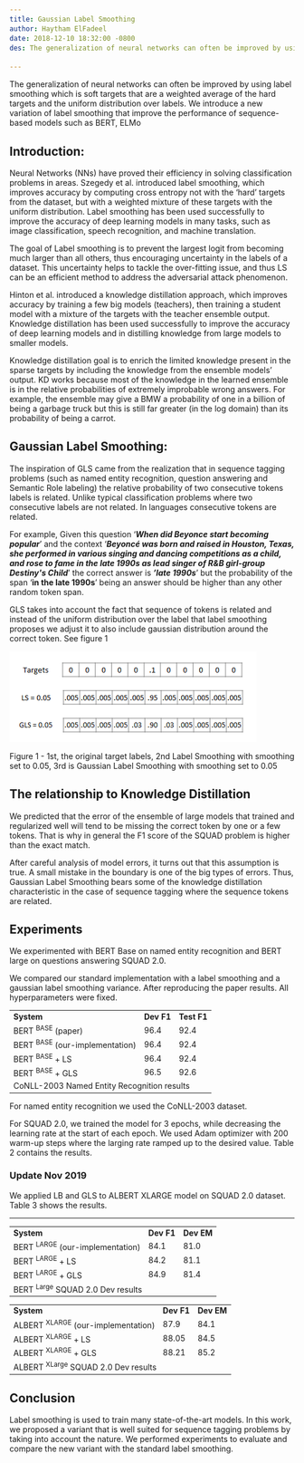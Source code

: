 ```yaml
---
title: Gaussian Label Smoothing
author: Haytham ElFadeel
date: 2018-12-10 18:32:00 -0800
des: The generalization of neural networks can often be improved by using label smoothing which is soft targets that are a weighted average of the hard targets and the uniform distribution over labels. We introduce a new variation of label smoothing that improve the performance of sequence-based models such as BERT, ELMo

---
```


The generalization of neural networks can often be improved by using label smoothing which is soft targets that are a weighted average of the hard targets and the uniform distribution over labels. We introduce a new variation of label smoothing that improve the performance of sequence-based models such as BERT, ELMo


## Introduction:

Neural Networks (NNs) have proved their efficiency in solving classification problems in areas. Szegedy et al. introduced label smoothing, which improves accuracy by computing cross entropy not with the ‘hard’ targets from the dataset, but with a weighted mixture of these targets with the uniform distribution. Label smoothing has been used successfully to improve the accuracy of deep learning models in many tasks, such as image classification, speech recognition, and machine translation.

The goal of Label smoothing is to prevent the largest logit from becoming much larger than all others, thus encouraging uncertainty in the labels of a dataset. This uncertainty helps to tackle the over-fitting issue, and thus LS can be an efficient method to address the adversarial attack phenomenon.

 Hinton et al. introduced a knowledge distillation approach, which improves accuracy by training a few big models (teachers), then training a student model with a mixture of the targets with the teacher ensemble output. Knowledge distillation has been used successfully to improve the accuracy of deep learning models and in distilling knowledge from large models to smaller models.

Knowledge distillation goal is to enrich the limited knowledge present in the sparse targets by including the knowledge from the ensemble models’ output. KD works because most of the knowledge in the learned ensemble is in the relative probabilities of extremely improbable wrong answers. For example, the ensemble may give a BMW a probability of one in a billion of being a garbage truck but this is still far greater (in the log domain) than its probability of being a carrot.




## Gaussian Label Smoothing:

The inspiration of GLS came from the realization that in sequence tagging problems (such as named entity recognition, question answering and Semantic Role labeling) the relative probability of two consecutive tokens labels is related. Unlike typical classification problems where two consecutive labels are not related. In languages consecutive tokens are related.

For example, Given this question ‘**_When did Beyonce start becoming popular_**’ and the context ‘**_Beyoncé was born and raised in Houston, Texas, she performed in various singing and dancing competitions as a child, and rose to fame in the late 1990s as lead singer of R&B girl-group Destiny's Child_**’ the correct answer is **_’late 1990s_**’ but the probability of the span ‘**in the late 1990s**’ being an answer should be higher than any other random token span.

GLS takes into account the fact that sequence of tokens is related and instead of the uniform distribution over the label that label smoothing proposes we adjust it to also include gaussian distribution around the correct token. See figure 1






![Desktop View](/assets/img/blog/gls_1.png "image_tooltip")


Figure 1 - 1st, the original target labels, 2nd Label Smoothing with smoothing set to 0.05, 3rd is Gaussian Label Smoothing with smoothing set to 0.05


## The relationship to Knowledge Distillation

We predicted that the error of the ensemble of large models that trained and regularized well will tend to be missing the correct token by one or a few tokens. That is why in general the F1 score of the SQUAD problem is higher than the exact match.

After careful analysis of model errors, it turns out that this assumption is true. A small mistake in the boundary is one of the big types of errors. Thus, Gaussian Label Smoothing bears some of the knowledge distillation characteristic in the case of sequence tagging where the sequence tokens are related.




## Experiments

We experimented with BERT Base on named entity recognition and BERT large on questions answering SQUAD 2.0.

We compared our standard implementation with a label smoothing and a gaussian label smoothing variance. After reproducing the paper results. All hyperparameters were fixed.


<table>
  <tr>
   <td>
    <strong>System</strong>
   </td>
   <td>
    <strong>Dev F1</strong>
   </td>
   <td>
    <strong>Test F1</strong>
   </td>
  </tr>
  <tr>
   <td>
    BERT <sup>BASE</sup> (paper)
   </td>
   <td>
    96.4
   </td>
   <td>
    92.4
   </td>
  </tr>
  <tr>
   <td>
    BERT <sup>BASE</sup> (our-implementation)
   </td>
   <td>
    96.4
   </td>
   <td>
    92.4
   </td>
  </tr>
  <tr>
   <td>
    BERT <sup>BASE</sup> + LS
   </td>
   <td>
    96.4
   </td>
   <td>
    92.4
   </td>
  </tr>
  <tr>
   <td>
    BERT <sup>BASE</sup> + GLS
   </td>
   <td>
    96.5
   </td>
   <td>
    92.6
   </td>
  </tr>
  <tr>
   <td colspan="3" >
    CoNLL-2003 Named Entity Recognition results
   </td>
  </tr>
</table>


For named entity recognition we used the CoNLL-2003 dataset.











For SQUAD 2.0, we trained the model for 3 epochs, while decreasing the learning rate at the start of each epoch. We used Adam optimizer with 200 warm-up steps where the larging rate ramped up to the desired value. Table 2 contains the results.

### Update Nov 2019

We applied LB and GLS to ALBERT XLARGE model on SQUAD 2.0 dataset. Table 3 shows the results.

** **




<table>
  <tr>
   <td><strong>System</strong>
   </td>
   <td><strong>Dev F1</strong>
   </td>
   <td><strong>Dev EM</strong>
   </td>
  </tr>
  <tr>
   <td>BERT <sup>LARGE</sup> (our-implementation)
   </td>
   <td>84.1
   </td>
   <td>81.0
   </td>
  </tr>
  <tr>
   <td>BERT <sup>LARGE</sup> + LS
   </td>
   <td>84.2
   </td>
   <td>81.1
   </td>
  </tr>
  <tr>
   <td>BERT <sup>LARGE</sup> + GLS
   </td>
   <td>84.9
   </td>
   <td>81.4
   </td>
  </tr>
  <tr>
   <td colspan="3" >BERT <sup>Large</sup>  SQUAD 2.0 Dev results
   </td>
  </tr>
</table>





<table>
  <tr>
   <td><strong>System</strong>
   </td>
   <td><strong>Dev F1</strong>
   </td>
   <td><strong>Dev EM</strong>
   </td>
  </tr>
  <tr>
   <td>ALBERT <sup>XLARGE</sup> (our-implementation)
   </td>
   <td>87.9
   </td>
   <td>84.1
   </td>
  </tr>
  <tr>
   <td>ALBERT <sup>XLARGE</sup> + LS
   </td>
   <td>88.05
   </td>
   <td>84.5
   </td>
  </tr>
  <tr>
   <td>ALBERT <sup>XLARGE</sup> + GLS
   </td>
   <td>88.21
   </td>
   <td>85.2
   </td>
  </tr>
  <tr>
   <td colspan="3" >ALBERT <sup>XLarge</sup> SQUAD 2.0 Dev results
   </td>
  </tr>
</table>





## Conclusion

Label smoothing is used to train many state-of-the-art models. In this work, we proposed a variant that is well suited for sequence tagging problems by taking into account the nature. We performed experiments to evaluate and compare the new variant with the standard label smoothing.



